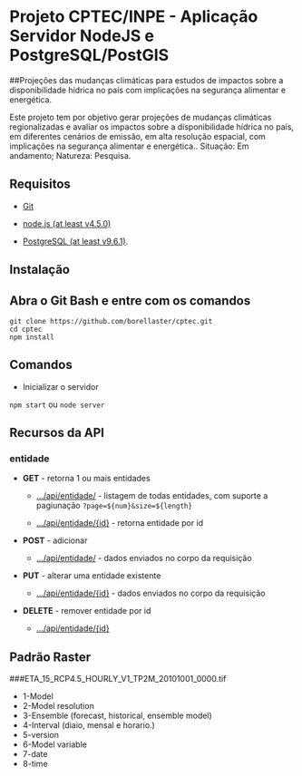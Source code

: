 # Projeto CPTEC/INPE - Aplicação Servidor NodeJS e PostgreSQL/PostGIS

##Projeções das mudanças climáticas para estudos de impactos sobre a disponibilidade hídrica no país com implicações na segurança alimentar e energética.

Este projeto tem por objetivo gerar projeções de mudanças climáticas regionalizadas e avaliar os impactos sobre a disponibilidade hídrica no país, em diferentes cenários de emissão, em alta resolução espacial, com implicações na segurança alimentar e energética.. 
Situação: Em andamento; Natureza: Pesquisa.


## Requisitos

* [Git](http://git-scm.com/)

* [node.js (at least v4.5.0)](http://nodejs.org/)
 
* [PostgreSQL (at least v9.6.1)](https://www.postgresql.org/download/).

## Instalação

Abra o Git Bash e entre com os comandos
-----------
```
git clone https://github.com/borellaster/cptec.git
cd cptec
npm install
```

## Comandos

* Inicializar o servidor

`npm start` ou `node server`

## Recursos da API

### entidade

* **GET** - retorna 1 ou mais entidades

  * [.../api/entidade/]() - listagem de todas entidades, com suporte a pagiunação `?page=${num}&size=${length}`

  * [.../api/entidade/{id}]() - retorna entidade por id

* **POST** - adicionar

  * [.../api/entidade/]() - dados enviados no corpo da requisição

* **PUT** - alterar uma entidade existente

  * [.../api/entidade/{id}]() - dados enviados no corpo da requisição

* **DELETE** - remover entidade por id

  * [.../api/entidade/{id}]() 


## Padrão Raster
###ETA_15_RCP4.5_HOURLY_V1_TP2M_20101001_0000.tif
* 1-Model
* 2-Model resolution
* 3-Ensemble (forecast, historical, ensemble model)
* 4-Interval (diaio, mensal e horario.)
* 5-version
* 6-Model variable
* 7-date
* 8-time
